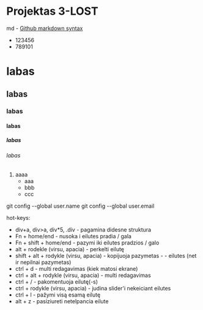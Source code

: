 # Projektas 3-LOST

md - [Github markdown syntax](https://docs.github.com/en/get-started/writing-on-github/getting-started-with-writing-and-formatting-on-github/basic-writing-and-formatting-syntax)

- 123456
- 789101

# labas
## labas
### labas
#### labas
##### labas
###### labas

1. aaaa
    - aaa
    - bbb
    - ccc


git config --global user.name
git config --global user.email

hot-keys:
- div+a, div>a, div*5, .div - pagamina didesne struktura
- Fn + home/end - nusoka i eilutes pradia / gala
- Fn + shift + home/end - pazymi iki eilutes pradzios / galo
- alt + rodekle (virsu, apacia) - perkelti eilutę
- shift + alt + rodykle (virsu, apacia) - kopijuoja pazymetas - - eilutes (net ir nepilnai pazymetas)
- ctrl + d - multi redagavimas (kiek matosi ekrane)
- ctrl + alt + rodykle (virsu, apacia) - multi redagavimas
- ctrl + / - pakomentuoja eilutę(-s)
- ctrl + rodykle (virsu, apacia) - judina slider'i nekeiciant eilutes
- ctrl + l - pažymi visą esamą eilutę
- alt + z - pasiziureti netelpancia eilute


<!--  main.cs failo fragmentas
header {
    background-color: red;
}
main {
    background-color: blue; 
}
main > p {
    font-size: 10px; color: aliceblue;
}
footer {
    background-color: green;
}

NOTE: padeda identifikuoti konkretų header
main > article > header {
    color: blue;
    {       -->





<!-- <!DOCTYPE html>  GALIMA STYLE DETI I HEAD, O NE PRIE HEADER, MAIN IR KT.
<html lang="en">
<head>
    <...>

    <style>
        header {
            background-color: red;
        }
        main {
            background-color: blue;
        }
        footer {
            background-color: green;
        }
    </style>
</head> -->


<!-- 

style="pavadinimas: savybe; pavadinimas: savybe; pavadinimas: savybe;"
style="color: red; font-size: 20px; font-weight: bold;"

color: red;                     teksto spalva
background-color: red;          elemento fono spalva
background: red;                elemento fono spalva
font-family: Arial;
font-size: 20px;
font-weight: bold;
text-style: italic;

Text decoration: none             default pabraukimus ir kt nuima

margin: 100px;                  atstumas tarp elementu - visomis kryptimis
margin-top: 100px;
margin-right: 100px;
margin-bottom: 100px;
margin-left: 100px;
margin: 0                       nebelieka tarpu tarp elementu

padding: 100px;                 elementu issiputimas (nuo elemento krastu iki jo turinio) - visomis kryptimis
padding-top: 100px;
padding-right: 100px;
padding-bottom: 100px;
padding-left: 100px;

display - elemento atvaizdavimo budas
display: block;             is virsaus i apacia (dauguma)
display: inline;            eina is vienos eiles i kita (a, span)
display: inline-block;      stengiasi buti vienoje eileje su kitais, bet jei netelpa - VISAS nusoka i nauja eile

float:left (display nebeveikia naudojant float)
float:right

SPALVOS PANAUDOJIMO VARIACIJOS:
background-color: rgb(234, 235, 237);
background-color: #EAEBED;
background-color: hsl(220, 1%, 92%);
 -->